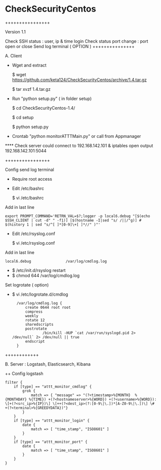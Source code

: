# CheckSecurityCentos
++++++++++++++++

Version 1.1

Check SSH status : user, ip & time login
Check status port change : port open or close
Send log terminal ( OPTION )
+++++++++++++++

 A. Client

- Wget and extract

  $ wget https://github.com/keta124/CheckSecurityCentos/archive/1.4.tar.gz
  
  $ tar xvzf 1.4.tar.gz
  
- Run "python setup.py" ( in folder setup)

  $ cd CheckSecurityCentos-1.4/
  
  $ cd setup
  
  $ python setup.py
  
- Crontab "python monitorATTTMain.py" or call from Appmanager

**** Check server could connect to 192.168.142.101 & iptables open output 192.168.142.101:5044

++++++++++++++++
 
Config send log terminal
 
- Require root access
- Edit /etc/bashrc
 
    $ vi /etc/bashrc
 
Add in last line

    export PROMPT_COMMAND='RETRN_VAL=$?;logger -p local6.debug "[$(echo $SSH_CLIENT | cut -d" " -f1)] [$(hostname -I|sed "s/ /||/"g)] # $(history 1 | sed "s/^[ ]*[0-9]\+[ ]*//" )"'


- Edit /etc/rsyslog.conf

    $ vi /etc/rsyslog.conf

Add in last line

    local6.debug                /var/log/cmdlog.log

- $ /etc/init.d/rsyslog restart
- $ chmod 644 /var/log/cmdlog.log
  
Set logrotate ( option)
- $ vi /etc/logrotate.d/cmdlog

		/var/log/cmdlog.log {
	   		create 0644 root root
	   		compress
	   		weekly
	   		rotate 12
	   		sharedscripts
	   		postrotate
	     			/bin/kill -HUP `cat /var/run/syslogd.pid 2> /dev/null` 2> /dev/null || true
	   		endscript
		}

++++++++++++

 B. Server : Logstash, Elasticsearch, Kibana

++ Config logstash

    filter {
        if [type] == "attt_monitor_cmdlog" {
            grok {
                match => { "message" => "(?<timestamp>%{MONTH}  %{MONTHDAY} %{TIME}) +(?<hostnameserver>%{WORD}) +(?<username>%{WORD}): \[+(?<src_ip>%{IP})\] \[++(?<dest_ip>(?:[0-9\|\.])*[A-Z0-9\|\.])\] \# +(?<terminal>%{GREEDYDATA})"}
            }
        }
        if [type] == "attt_monitor_login" {
            date {
                match => [ "time_stamp", "ISO8601" ]
            }
        }
        if [type] == "attt_monitor_port" {
            date {
                match => [ "time_stamp", "ISO8601" ]
            }
        }
    }
